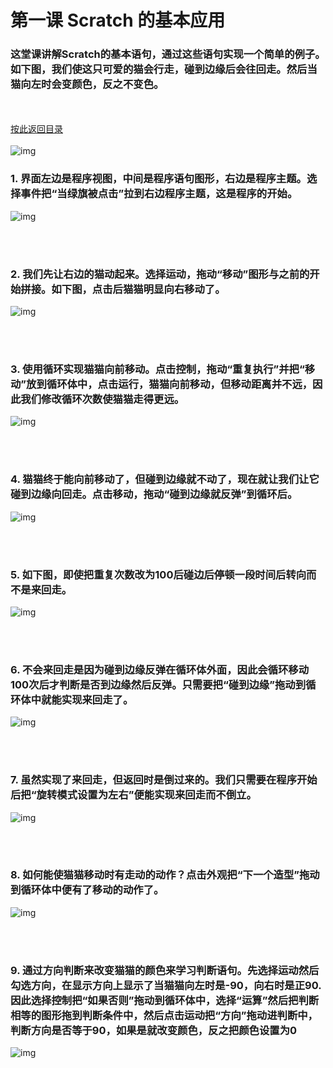 ﻿# 第一课 Scratch 的基本应用
### 这堂课讲解Scratch的基本语句，通过这些语句实现一个简单的例子。<br>如下图，我们使这只可爱的猫会行走，碰到边缘后会往回走。然后当猫向左时会变颜色，反之不变色。
<br><br>
[按此返回目录](unit3.md)<br>
<br>
![img](/Scratch/resource/program0.gif)

### 1. 界面左边是程序视图，中间是程序语句图形，右边是程序主题。选择事件把“当绿旗被点击”拉到右边程序主题，这是程序的开始。

![img](/Scratch/resource/program1.gif)

<br><br>

### 2. 我们先让右边的猫动起来。选择运动，拖动“移动”图形与之前的开始拼接。如下图，点击后猫猫明显向右移动了。

![img](/Scratch/resource/program2.gif)

<br><br>

### 3. 使用循环实现猫猫向前移动。点击控制，拖动“重复执行”并把“移动”放到循环体中，点击运行，猫猫向前移动，但移动距离并不远，因此我们修改循环次数使猫猫走得更远。

![img](/Scratch/resource/program3.gif)

<br><br>

### 4. 猫猫终于能向前移动了，但碰到边缘就不动了，现在就让我们让它碰到边缘向回走。点击移动，拖动“碰到边缘就反弹”到循环后。

![img](/Scratch/resource/program4.gif)

<br><br>

### 5. 如下图，即使把重复次数改为100后碰边后停顿一段时间后转向而不是来回走。

![img](/Scratch/resource/program5.gif)

<br><br>

### 6. 不会来回走是因为碰到边缘反弹在循环体外面，因此会循环移动100次后才判断是否到边缘然后反弹。只需要把“碰到边缘”拖动到循环体中就能实现来回走了。

![img](/Scratch/resource/program6.gif)

<br><br>

### 7. 虽然实现了来回走，但返回时是倒过来的。我们只需要在程序开始后把“旋转模式设置为左右”便能实现来回走而不倒立。

![img](/Scratch/resource/program7.gif)

<br><br>

### 8. 如何能使猫猫移动时有走动的动作？点击外观把“下一个造型”拖动到循环体中便有了移动的动作了。

![img](/Scratch/resource/program8.gif)

<br><br>

### 9. 通过方向判断来改变猫猫的颜色来学习判断语句。先选择运动然后勾选方向，在显示方向上显示了当猫猫向左时是-90，向右时是正90.因此选择控制把“如果否则”拖动到循环体中，选择“运算”然后把判断相等的图形拖到判断条件中，然后点击运动把“方向”拖动进判断中，判断方向是否等于90，如果是就改变颜色，反之把颜色设置为0

![img](/Scratch/resource/program9.gif)

